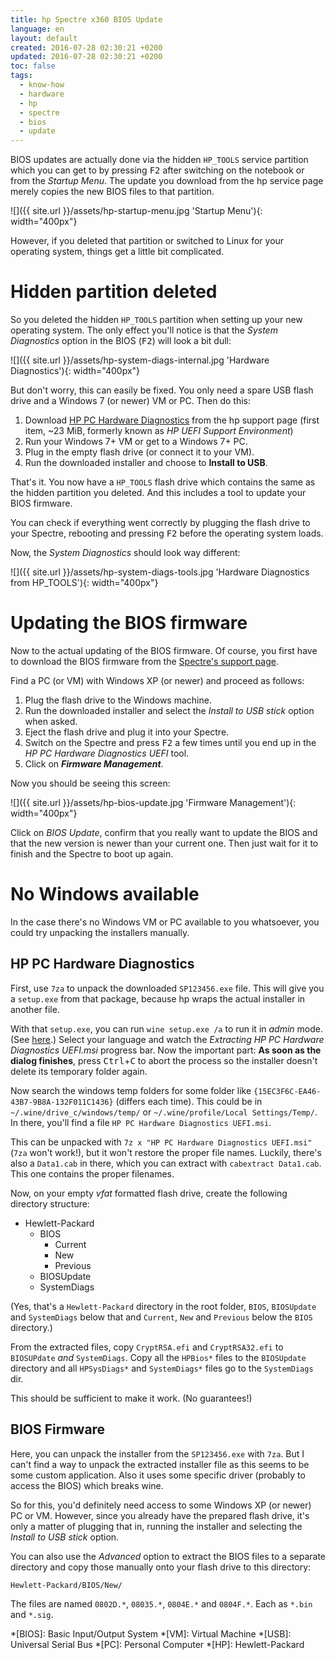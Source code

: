 ```yaml
---
title: hp Spectre x360 BIOS Update
language: en
layout: default
created: 2016-07-28 02:30:21 +0200
updated: 2016-07-28 02:30:21 +0200
toc: false
tags:
  - know-how
  - hardware
  - hp
  - spectre
  - bios
  - update
---
```

BIOS updates are actually done via the hidden `HP_TOOLS` service partition which
you can get to by pressing <kbd>F2</kbd> after switching on the notebook or from
the *Startup Menu*. The update you download from the hp service page merely
copies the new BIOS files to that partition.

![]({{ site.url }}/assets/hp-startup-menu.jpg 'Startup Menu'){: width="400px"}

However, if you deleted that partition or switched to Linux for your operating
system, things get a little bit complicated.


Hidden partition deleted
========================

So you deleted the hidden `HP_TOOLS` partition when setting up your new
operating system. The only effect you'll notice is that the *System Diagnostics*
option in the BIOS (<kbd>F2</kbd>) will look a bit dull:

![]({{ site.url }}/assets/hp-system-diags-internal.jpg 'Hardware Diagnostics'){: width="400px"}

But don't worry, this can easily be fixed. You only need a spare USB flash
drive and a Windows 7 (or newer) VM or PC. Then do this:

1. Download [HP PC Hardware Diagnostics](http://h41336.www4.hp.com/go_techcenter_pcdiags)
   from the hp support page (first item, ~23 MiB, formerly known as *HP UEFI
   Support Environment*)
1. Run your Windows 7+ VM or get to a Windows 7+ PC.
1. Plug in the empty flash drive (or connect it to your VM).
1. Run the downloaded installer and choose to **Install to USB**.

That's it. You now have a `HP_TOOLS` flash drive which contains the same as the
hidden partition you deleted. And this includes a tool to update your BIOS
firmware.

You can check if everything went correctly by plugging the flash drive to your
Spectre, rebooting and pressing <kbd>F2</kbd> before the operating system loads.

Now, the *System Diagnostics* should look way different:

![]({{ site.url }}/assets/hp-system-diags-tools.jpg 'Hardware Diagnostics from HP_TOOLS'){: width="400px"}


Updating the BIOS firmware
==========================

Now to the actual updating of the BIOS firmware. Of course, you first have to
download the BIOS firmware from the [Spectre's support page](http://support.hp.com/gb-en/drivers/selfservice/hp-spectre-13-4100-x360-convertible-pc/8499273/model/8902244).

Find a PC (or VM) with Windows XP (or newer) and proceed as follows:

1. Plug the flash drive to the Windows machine.
1. Run the downloaded installer and select the *Install to USB stick* option
   when asked.
1. Eject the flash drive and plug it into your Spectre.
1. Switch on the Spectre and press <kbd>F2</kbd> a few times until you end up
   in the *HP PC Hardware Diagnostics UEFI* tool.
1. Click on ***Firmware Management***.

Now you should be seeing this screen:

![]({{ site.url }}/assets/hp-bios-update.jpg 'Firmware Management'){: width="400px"}

Click on *BIOS Update*, confirm that you really want to update the BIOS and
that the new version is newer than your current one. Then just wait for it to
finish and the Spectre to boot up again.


No Windows available
====================

In the case there's no Windows VM or PC available to you whatsoever, you could
try unpacking the installers manually.


HP PC Hardware Diagnostics
--------------------------

First, use `7za` to unpack the downloaded `SP123456.exe` file. This will give you
a `setup.exe` from that package, because hp wraps the actual installer in another
file.

With that `setup.exe`, you can run `wine setup.exe /a` to run it in *admin* mode.
(See [here](http://stackoverflow.com/questions/8681252/programmatically-extract-contents-of-installshield-setup-exe).)
Select your language and watch the *Extracting HP PC Hardware Diagnostics UEFI.msi*
progress bar. Now the important part: **As soon as the dialog finishes**, press
<kbd>Ctrl</kbd>+<kbd>C</kbd> to abort the process so the installer doesn't
delete its temporary folder again. 

Now search the windows temp folders for some folder like `{15EC3F6C-EA46-43B7-9B8A-132F011C1436}`
(differs each time). This could be in `~/.wine/drive_c/windows/temp/` or
`~/.wine/profile/Local Settings/Temp/`. In there, you'll find a file `HP PC Hardware Diagnostics UEFI.msi`.

This can be unpacked with `7z x "HP PC Hardware Diagnostics UEFI.msi"` (`7za`
won't work!), but it won't restore the proper file names. Luckily, there's also
a `Data1.cab` in there, which you can extract with `cabextract Data1.cab`. This
one contains the proper filenames.

Now, on your empty *vfat* formatted flash drive, create the following directory
structure:

* Hewlett-Packard
  * BIOS
    * Current
    * New
    * Previous
  * BIOSUpdate
  * SystemDiags

(Yes, that's a `Hewlett-Packard` directory in the root folder, `BIOS`, `BIOSUpdate`
and `SystemDiags` below that and `Current`, `New` and `Previous` below the `BIOS`
directory.)

From the extracted files, copy `CryptRSA.efi` and `CryptRSA32.efi` to `BIOSUPdate`
*and* `SystemDiags`. Copy all the `HPBios*` files to the `BIOSUpdate` directory
and all `HPSysDiags*` and `SystemDiags*` files go to the `SystemDiags` dir.

This should be sufficient to make it work. (No guarantees!)


BIOS Firmware
-------------

Here, you can unpack the installer from the `SP123456.exe` with `7za`. But
I can't find a way to unpack the extracted installer file as this seems to be
some custom application. Also it uses some specific driver (probably to access
the BIOS) which breaks wine.

So for this, you'd definitely need access to some Windows XP (or newer) PC or
VM. However, since you already have the prepared flash drive, it's only a matter
of plugging that in, running the installer and selecting the *Install to USB
stick* option.

You can also use the *Advanced* option to extract the BIOS files to a separate
directory and copy those manually onto your flash drive to this directory:

    Hewlett-Packard/BIOS/New/

The files are named `0802D.*`, `08035.*`, `0804E.*` and `0804F.*`. Each as
`*.bin` and `*.sig`.


*[BIOS]: Basic Input/Output System
*[VM]: Virtual Machine
*[USB]: Universal Serial Bus
*[PC]: Personal Computer
*[HP]: Hewlett-Packard
